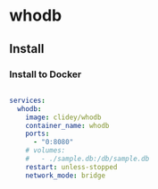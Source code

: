 # whodb

## Install

### Install to Docker

```shell

```

```yml
services:
  whodb:
    image: clidey/whodb
    container_name: whodb
    ports:
      - "0:8080"
    # volumes:
    #   - ./sample.db:/db/sample.db
    restart: unless-stopped
    network_mode: bridge
```
